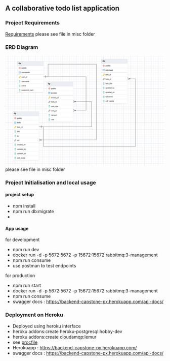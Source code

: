 ## A collaborative todo list application

### Project Requirements
[Requirements](./misc/backend_capstone.pdf) please see file in misc folder 
### ERD Diagram
![Diagram](./misc/ERD.PNG) please see file in misc folder


### Project Initialisation and local usage

#### project setup

* npm install
* npm run db:migrate
* 
#### App usage
for development
* npm run dev
* docker run -d -p 5672:5672 -p 15672:15672 rabbitmq:3-management  
* npm run consume
* use postman to test endpoints

for production
* npm run start
* docker run -d -p 5672:5672 -p 15672:15672 rabbitmq:3-management  
* npm run consume
* swagger docs : https://backend-capstone-px.herokuapp.com/api-docs/

### Deployment on Heroku

* Deployed using heroku interface
* heroku addons:create heroku-postgresql:hobby-dev
* heroku addons:create cloudamqp:lemur
* see [procfile](procfile)
* Herokuapp : https://backend-capstone-px.herokuapp.com/
* swagger docs : https://backend-capstone-px.herokuapp.com/api-docs/



